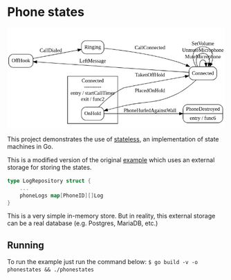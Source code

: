 # Phone states

![phone states](./phonestates.png)

This project demonstrates the use of [stateless](https://github.com/qmuntal/stateless), an implementation of state machines in Go.

This is a modified version of the original [example](https://github.com/qmuntal/stateless/blob/master/example_test.go) which uses an external storage for storing the states.

```go
type LogRepository struct {
    ...
    phoneLogs map[PhoneID][]Log
}
```

This is a very simple in-memory store. But in reality, this external storage can be a real database (e.g. Postgres, MariaDB, etc.)

## Running

To run the example just run the command below:
` $ go build -v -o phonestates && ./phonestates `
